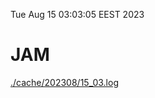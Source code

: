 Tue Aug 15 03:03:05 EEST 2023
# JAM
<a href='./cache/202308/15_03.log'>./cache/202308/15_03.log</a>
